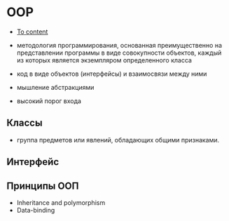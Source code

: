 # OOP

- [To content](#readme.md)

- методология программирования, основанная преимущественно на представлении программы в виде совокупности объектов, каждый из которых является экземпляром определенного класса
- код в виде объектов (интерфейсы) и взаимосвязи между ними
- мышление абстракциями
- высокий порог входа

## Классы
- группа предметов или явлений, обладающих общими признаками.

## Интерфейс

## Принципы ООП

- Inheritance and polymorphism
- Data-binding